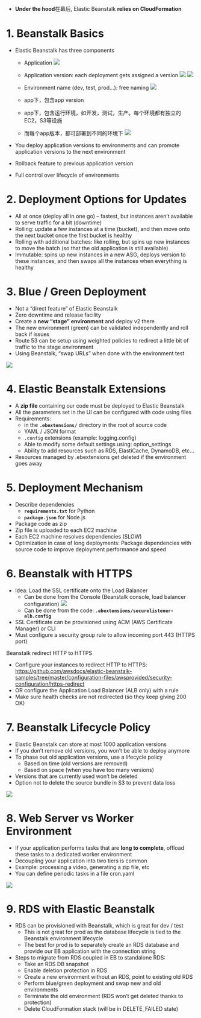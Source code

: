 - **Under the hood**在幕后, Elastic Beanstalk **relies on CloudFormation**

# 1. Beanstalk Basics
- Elastic Beanstalk has three components

  - Application
    ![](https://i.postimg.cc/k4gLp3cL/QQ-20190823151530.png)
  - Application version: each deployment gets assigned a version
    ![](https://i.postimg.cc/Vv72jYbK/image.png)
    ![](https://i.postimg.cc/j2srHg3S/image.png)
  - Environment name (dev, test, prod…): free naming
    ![](https://i.postimg.cc/q7fScDzH/image.png)

  - app下，包含app version
  - app下，包含运行环境，如开发，测试，生产。每个环境都有独立的EC2，S3等设施
  - 而每个app版本，都可部署到不同的环境下
    ![](https://i.postimg.cc/zGdM6Dt5/QQ-20190823155822.png)
    
- You deploy application versions to environments and can promote application versions to the next environment
- Rollback feature to previous application version
- Full control over lifecycle of environments


# 2. Deployment Options for Updates
- All at once (deploy all in one go) – fastest, but instances aren’t available to serve traffic for a bit (downtime)
- Rolling: update a few instances at a time (bucket), and then move onto the next bucket once the first bucket is healthy
- Rolling with additional batches: like rolling, but spins up new instances to move the batch (so that the old application is still available)
- Immutable: spins up new instances in a new ASG, deploys version to these instances, and then swaps all the instances when everything is healthy

# 3. Blue / Green Deployment
- Not a “direct feature” of Elastic Beanstalk
- Zero downtime and release facility
- Create a **new “stage” environment** and deploy v2 there
- The new environment (green) can be validated independently and roll back if issues
- Route 53 can be setup using weighted policies to redirect a little bit of traffic to the stage environment
- Using Beanstalk, “swap URLs” when done with the environment test

![](https://i.postimg.cc/rp74wby3/QQ-20190823160759.png)

# 4. Elastic Beanstalk Extensions
- A **zip file** containing our code must be deployed to Elastic Beanstalk
- All the parameters set in the UI can be configured with code using files
- Requirements:
  - in the **`.ebextensions/`** directory in the root of source code
  - YAML / JSON format
  - `.config` extensions (example: logging.config)
  - Able to modify some default settings using: option_settings
  - Ability to add resources such as RDS, ElastiCache, DynamoDB, etc…
- Resources managed by .ebextensions get deleted if the environment goes away

# 5. Deployment Mechanism
- Describe dependencies
  - **`requirements.txt`** for Python
  - **`package.json`** for Node.js
- Package code as zip
- Zip file is uploaded to each EC2 machine
- Each EC2 machine resolves dependencies (SLOW)
- Optimization in case of long deployments: Package dependencies with source code to improve deployment performance and speed

# 6. Beanstalk with HTTPS
- Idea: Load the SSL certificate onto the Load Balancer
  - Can be done from the Console (Beanstalk console, load balancer configuration)
    ![](https://i.postimg.cc/7PBM7BLs/image.png)
  - Can be done from the code: **`.ebextensions/securelistener-alb.config`**
- SSL Certificate can be provisioned using ACM (AWS Certificate Manager) or CLI
- Must configure a security group rule to allow incoming port 443 (HTTPS port)

Beanstalk redirect HTTP to HTTPS
- Configure your instances to redirect HTTP to HTTPS: https://github.com/awsdocs/elastic-beanstalk-samples/tree/master/configuration-files/awsprovided/security-configuration/https-redirect
- OR configure the Application Load Balancer (ALB only) with a rule
- Make sure health checks are not redirected (so they keep giving 200 OK)

# 7. Beanstalk Lifecycle Policy
- Elastic Beanstalk can store at most 1000 application versions
- If you don’t remove old versions, you won’t be able to deploy anymore
- To phase out old application versions, use a lifecycle policy
  - Based on time (old versions are removed)
  - Based on space (when you have too many versions)
- Versions that are currently used won’t be deleted
- Option not to delete the source bundle in S3 to prevent data loss

![](https://i.postimg.cc/1t8Rd5pN/QQ-20190823162537.png)

# 8. Web Server vs Worker Environment
- If your application performs tasks that are **long to complete**, offload these tasks to a dedicated worker environment
- Decoupling your application into two tiers is common
- Example: processing a video, generating a zip file, etc
- You can define periodic tasks in a file cron.yaml

![](https://i.postimg.cc/D0cNd18Q/image.png)

# 9. RDS with Elastic Beanstalk
- RDS can be provisioned with Beanstalk, which is great for dev / test
  - This is not great for prod as the database lifecycle is tied to the Beanstalk environment lifecycle
  - The best for prod is to separately create an RDS database and provide our EB application with the connection string
- Steps to migrate from RDS coupled in EB to standalone RDS:
  - Take an RDS DB snapshot
  - Enable deletion protection in RDS
  - Create a new environment without an RDS, point to existing old RDS
  - Perform blue/green deployment and swap new and old environments
  - Terminate the old environment (RDS won’t get deleted thanks to protection)
  - Delete CloudFormation stack (will be in DELETE_FAILED state)




















